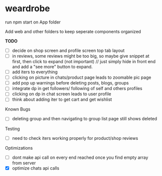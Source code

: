 # weardrobe

run npm start on App folder

Add web and other folders to keep seperate components organized


**TODO**
- [ ] decide on shop screen and profile screen top tab layout
- [ ] in reviews, some reviews might be too big, so maybe give snippet at first, then click to expand (not important) // just simply hide in front end and add a "see more" button to expand.
- [ ] add iters to everything
- [ ] clicking on picture in chats/product page leads to zoomable pic page
- [ ] add pop up warnings before deleting posts, blogs, groups
- [ ] integrate dp in get followers/ following of self and others profiles
- [ ] clicking on dp in chat screen leads to user profile
- [ ] think about adding iter to get cart and get wishlist

Known Bugs
- [ ] deleting group and then navigating to group list page still shows deleted 

Testing
- [ ] need to check iters working properly for product/shop reviews

Optimizations
- [ ] dont make api call on every end reached once you find empty array from server
- [x] optimize chats api calls